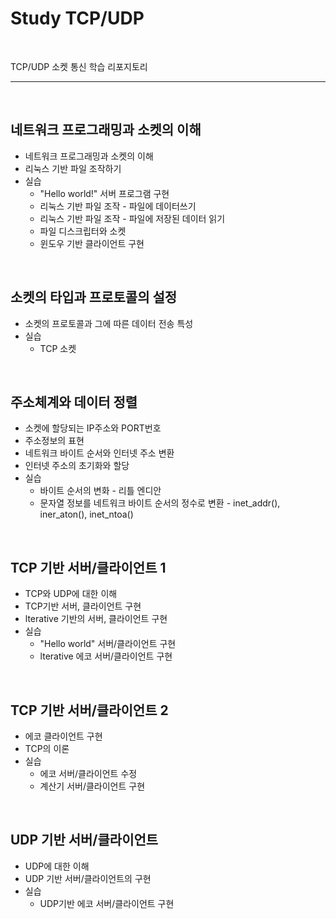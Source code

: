 # Study TCP/UDP

<br/>

TCP/UDP 소켓 통신 학습 리포지토리

<hr/>

<br/>

## 네트워크 프로그래밍과 소켓의 이해
  - 네트워크 프로그래밍과 소켓의 이해
  - 리눅스 기반 파일 조작하기
  - 실습
      - "Hello world!" 서버 프로그램 구현
      -  리눅스 기반 파일 조작 - 파일에 데이터쓰기
      -  리눅스 기반 파일 조작 - 파일에 저장된 데이터 읽기
      -  파일 디스크립터와 소켓
      -  윈도우 기반 클라이언트 구현

<br/>

## 소켓의 타입과 프로토콜의 설정
  - 소켓의 프로토콜과 그에 따른 데이터 전송 특성
  - 실습
      - TCP 소켓
<br/>

## 주소체계와 데이터 정렬
  - 소켓에 할당되는 IP주소와 PORT번호
  - 주소정보의 표현
  - 네트워크 바이트 순서와 인터넷 주소 변환
  - 인터넷 주소의 초기화와 할당
  - 실습
      - 바이트 순서의 변화 - 리틀 엔디안
      - 문자열 정보를 네트워크 바이트 순서의 정수로 변환 - inet_addr(), iner_aton(), inet_ntoa()
<br/>

## TCP 기반 서버/클라이언트 1
  - TCP와 UDP에 대한 이해
  - TCP기반 서버, 클라이언트 구현
  - lterative 기반의 서버, 클라이언트 구현
  - 실습
      - "Hello world" 서버/클라이언트 구현
      - lterative 에코 서버/클라이언트 구현

<br/>

## TCP 기반 서버/클라이언트 2
  - 에코 클라이언트 구현
  - TCP의 이론
  - 실습
      - 에코 서버/클라이언트 수정
      - 계산기 서버/클라이언트 구현 


<br/>

## UDP 기반 서버/클라이언트
  - UDP에 대한 이해
  - UDP 기반 서버/클라이언트의 구현
  - 실습
      - UDP기반 에코 서버/클라이언트 구현

